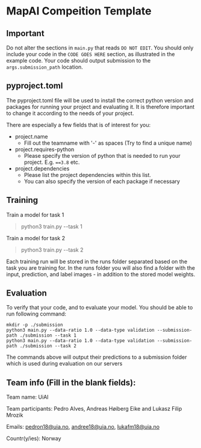 # MapAI Compeition Template


## Important
Do not alter the sections in `main.py` that reads `DO NOT EDIT`. You should only include your code in the `CODE GOES HERE` section, as illustrated in the example code.
Your code should output submission to the `args.submission_path` location.

## pyproject.toml

The pyproject.toml file will be used to install the correct python version and packages
for running your project and evaluating it. It is therefore important to change it according
to the needs of your project.

There are especially a few fields that is of interest for you:

* project.name
  * Fill out the teamname with '-' as spaces (Try to find a unique name)
* project.requires-python
  * Please specify the version of python that is needed
    to run your project. E.g. `==3.8` etc.
* project.dependencies
  * Please list the project dependencies within this list.
  * You can also specify the version of each package if necessary

## Training

Train a model for task 1
> python3 train.py --task 1

Train a model for task 2
> python3 train.py --task 2

Each training run will be stored in the runs folder separated based on the task you are
training for. In the runs folder you will also find a folder with the input, prediction,
and label images - in addition to the stored model weights.

## Evaluation
To verify that your code, and to evaluate your model. You should be able to run following command:

```
mkdir -p ./submission
python3 main.py --data-ratio 1.0 --data-type validation --submission-path ./submission --task 1
python3 main.py --data-ratio 1.0 --data-type validation --submission-path ./submission --task 2
```

The commands above will output their predictions to a submission folder
which is used during evaluation on our servers

## Team info (Fill in the blank fields):

Team name: UiAI

Team participants:  Pedro Alves, Andreas Høiberg Eike and Lukasz Filip Mrozik

Emails: pedron18@uia.no, andree18@uia.no, lukafm18@uia.no

Countr(y/ies): Norway
